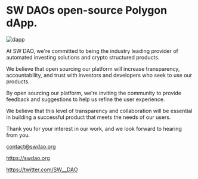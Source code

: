 # SW DAOs open-source Polygon dApp.

![dapp](https://user-images.githubusercontent.com/88291140/170786095-d74c17df-17ab-4f04-8880-f3aaceeedc36.png)

At SW DAO, we're committed to being the industry leading provider of automated investing solutions and crypto structured products.

We believe that open sourcing our platform will increase transparency, accountability, and trust with investors and developers who seek to use our products.

By open sourcing our platform, we're inviting the community to provide feedback and suggestions to help us refine the user experience.

We believe that this level of transparency and collaboration will be essential in building a successful product that meets the needs of our users.

Thank you for your interest in our work, and we look forward to hearing from you.

contact@swdao.org

https://swdao.org

https://twitter.com/SW__DAO
